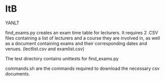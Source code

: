 # ltB
YANLT

find_exams.py creates an exam time table for lecturers. 
It requires 2 .CSV files containing a list of lecturers and a course they are involved in, 
as well as a document containing exams and their corresponding dates and venues. (lectlist.csv and examlist.csv)

The test directory contains unittests for find_exams.py

commands.sh are the commands required to download the necessary csv documents.
